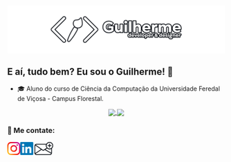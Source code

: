 <div>
  <img align="Center" src="https://github.com/Guilherme-Schwann/Guilherme-Schwann/blob/main/images/banner-github.png">
</div>

## E aí, tudo bem? Eu sou o Guilherme! 👋 
 - 🎓️ Aluno do curso de Ciência da Computação da Universidade Feredal de Viçosa - Campus Florestal.

<div align="Center">
<a href="https://github.com/Guilherme-Schwann">
<img align="Center" height="150em" src="https://github-readme-stats.vercel.app/api?username=Guilherme-Schwann&count_private=true&show_icons=true&theme=dark&hide_border=true&bg_color=0D1117"/>
<img align="Center" height="150em" src="https://github-readme-stats.vercel.app/api/top-langs/?username=Guilherme-Schwann&theme=dark&layout=compact&langs_count=10&hide_border=true&bg_color=0D1117">
  </a>
</div>

### 🤝 Me contate:
<div>
  <a href="https://www.instagram.com/gui_augsw/" target="_blank"><img align="left" height="30em" src="https://github.com/Guilherme-Schwann/Guilherme-Schwann/blob/main/images/Instagram.png"></a>
  <a href="https://www.linkedin.com/in/gui-augsw/" target="_blank"><img align="left" height="30em" src="https://github.com/Guilherme-Schwann/Guilherme-Schwann/blob/main/images/Linkedin.png"></a>
  <a href="mailto:guilhermeawilke@hotmail.com" target="_blank"><img align="left" height="30em" src="https://github.com/Guilherme-Schwann/Guilherme-Schwann/blob/main/images/Email.png"></a>
</div>

<!--
**Guilherme-Schwann/Guilherme-Schwann** is a ✨ _special_ ✨ repository because its `README.md` (this file) appears on your GitHub profile.

Here are some ideas to get you started:

- 🔭 I’m currently working on ...
- 🌱 I’m currently learning ...
- 👯 I’m looking to collaborate on ...
- 🤔 I’m looking for help with ...
- 💬 Ask me about ...
- 📫 How to reach me: ...
- 😄 Pronouns: ...
- ⚡ Fun fact: ...
-->
